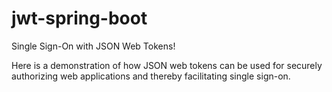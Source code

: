 # jwt-spring-boot
Single Sign-On with JSON Web Tokens!

Here is a demonstration of how JSON web tokens can be used for securely authorizing web applications and thereby facilitating single sign-on.

